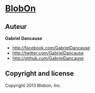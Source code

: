 [BlobOn](http://blobon.com)
=================



Auteur
-------

**Gabriel Dancause**

+ http://facebook.com/GabrielDancause
+ http://twitter.com/GabrielDancause
+ http://github.com/GabrielDancause


Copyright and license
---------------------

Copyright 2013 Blobon, Inc.

